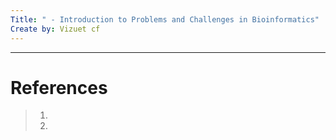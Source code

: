 ```yaml
---
Title: " - Introduction to Problems and Challenges in Bioinformatics"
Create by: Vizuet cf
---
```

---
# References

> 1. []()
> 2. 